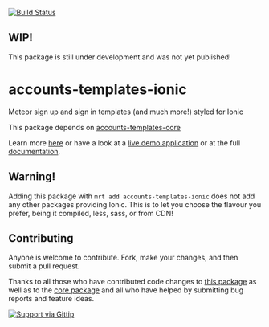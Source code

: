 [![Build Status](https://travis-ci.org/splendido/accounts-templates-ionic.svg?branch=master)](https://travis-ci.org/splendido/accounts-templates-ionic)
## WIP!
This package is still under development and was not yet published!

accounts-templates-ionic
========================

Meteor sign up and sign in templates (and much more!) styled for Ionic

This package depends on [accounts-templates-core](https://atmospherejs.com/package/accounts-templates-core)

Learn more [here](http://accounts-templates.meteor.com) or have a look at a [live demo application](http://accounts-templates-ionic.meteor.com) or at the full [documentation](https://github.com/splendido/accounts-templates-core).

## Warning!

Adding this package with `mrt add accounts-templates-ionic` does not add any other packages providing Ionic. This is to let you choose the flavour you prefer, being it compiled, less, sass, or from CDN!


## Contributing

Anyone is welcome to contribute. Fork, make your changes, and then submit a pull request.

Thanks to all those who have contributed code changes to [this package](https://github.com/splendido/accounts-templates-ionic/graphs/contributors) as well as to the [core package](https://github.com/splendido/accounts-templates-core/graphs/contributors) and all who have helped by submitting bug reports and feature ideas.

[![Support via Gittip](https://rawgithub.com/twolfson/gittip-badge/0.2.0/dist/gittip.png)](https://www.gittip.com/splendido/)